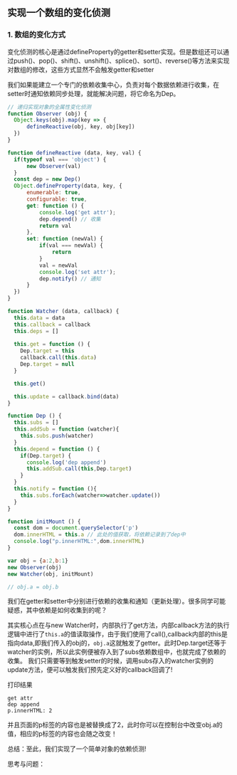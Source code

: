 ## 实现一个数组的变化侦测

### 1. 数组的变化方式

变化侦测的核心是通过defineProperty的getter和setter实现。但是数组还可以通过push()、pop()、shift()、unshift()、splice()、sort()、reverse()等方法来实现对数组的修改，这些方式显然不会触发getter和setter

我们如果能建立一个专门的依赖收集中心，负责对每个数据依赖进行收集，在setter时通知依赖同步处理，就能解决问题，将它命名为Dep。
```js
// 递归实现对象的全属性变化侦测
function Observer (obj) {
  Object.keys(obj).map(key => {
      defineReactive(obj, key, obj[key])
  })
}

function defineReactive (data, key, val) {
  if(typeof val === 'object') {
      new Observer(val)
  }
  const dep = new Dep()
  Object.defineProperty(data, key, {
      enumerable: true,
      configurable: true,
      get: function () {
          console.log('get attr');
          dep.depend() // 收集
          return val
      },
      set: function (newVal) {
          if(val === newVal) {
              return
          }
          val = newVal
          console.log('set attr');
          dep.notify() // 通知
      }
  })
}

function Watcher (data, callback) {
  this.data = data
  this.callback = callback
  this.deps = []
  
  this.get = function () {
    Dep.target = this
    callback.call(this.data)
    Dep.target = null
  }

  this.get()

  this.update = callback.bind(data)
}

function Dep () {
  this.subs = []
  this.addSub = function (watcher){
    this.subs.push(watcher)
  }
  this.depend = function () {
    if(Dep.target) {
      console.log('dep append')
      this.addSub.call(this,Dep.target)
    }
  }
  this.notify = function (){
    this.subs.forEach(watcher=>watcher.update())
  }
}

function initMount () {
  const dom = document.querySelector('p')
  dom.innerHTML = this.a // 此处的值获取，将依赖记录到了dep中
  console.log("p.innerHTML:",dom.innerHTML)
}

var obj = {a:2,b:1}
new Observer(obj)
new Watcher(obj, initMount)

// obj.a = obj.b
```
我们在getter和setter中分别进行依赖的收集和通知（更新处理）。很多同学可能疑惑，其中依赖是如何收集到的呢？

其实核心点在与new Watcher时，内部执行了get方法，内部callback方法的执行逻辑中进行了`this.a`的值读取操作，由于我们使用了call(),callback内部的this是指向data,即我们传入的obj的，`obj.a`这就触发了getter。此时Dep.target还等于watcher的实例，所以此实例便被存入到了subs依赖数组中，也就完成了依赖的收集。
我们只需要等到触发setter的时候，调用subs存入的watcher实例的update方法，便可以触发我们预先定义好的callback回调了!

打印结果
```
get attr
dep append
p.innerHTML: 2
```
并且页面的p标签的内容也是被替换成了2，此时你可以在控制台中改变obj.a的值，相应的p标签的内容也会随之改变！

总结：至此，我们实现了一个简单对象的依赖侦测!

思考与问题：